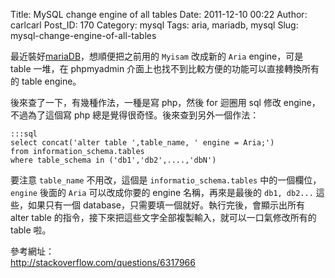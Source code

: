 Title: MySQL change engine of all tables
Date: 2011-12-10 00:22
Author: carlcarl
Post_ID: 170
Category: mysql
Tags: aria, mariadb, mysql
Slug: mysql-change-engine-of-all-tables

最近裝好[mariaDB][]，想順便把之前用的 `Myisam` 改成新的 `Aria` engine，可是
table 一堆，在 phpmyadmin 介面上也找不到比較方便的功能可以直接轉換所有的
table engine。

後來查了一下，有幾種作法，一種是寫 php，然後 for 迴圈用 sql 修改
engine，不過為了這個寫 php 總是覺得很奇怪。後來查到另外一個作法：

	:::sql
	select concat('alter table ',table_name, ' engine = Aria;')
	from information_schema.tables
	where table_schema in ('db1','db2',....,'dbN')


要注意 `table_name` 不用改，這個是 `informatio_schema.tables` 中的一個欄位，`engine` 後面的 `Aria` 可以改成你要的
engine 名稱，再來是最後的 `db1, db2...` 這些，如果只有一個
database，只需要填一個就好。執行完後，會顯示出所有 alter table
的指令，接下來把這些文字全部複製輸入，就可以一口氣修改所有的 table 啦。

參考網址：  
<http://stackoverflow.com/questions/6317966>

  [mariaDB]: http://mariadb.org/

